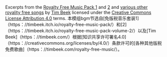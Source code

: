 Excerpts from the [Royalty Free Music Pack 1](https://timbeek.itch.io/royalty-free-music-pack/) and [2](https://timbeek.itch.io/royalty-free-music-pack-volume-2/) and [various other royality free songs](https://timbeek.com/royalty-free-music/) by [Tim Beek](https://timbeek.com/) licensed under the [Creative Commons License Attribution 4.0](https://creativecommons.org/licenses/by/4.0/) terms.
本模组bgm节选自[免版税音乐套装1]（https：//timbeek.itch.io/royalty-free-music-pack/）和[2]（https：//timbeek.itch.io/royalty-free-music-pack-volume-2/）以及[Tim Beek]（https：//timbeek.com/）根据[知识共享许可署名4.0]（https：//creativecommons.org/licenses/by/4.0/）条款许可的[各种其他版税免费歌曲]（https：//timbeek.com/royalty-free-music/）。